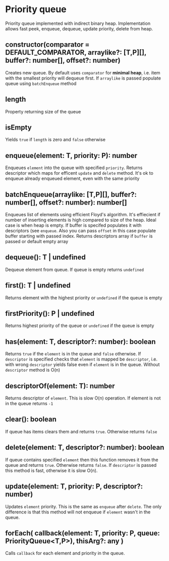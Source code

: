 Priority queue
==============

Priority queue implemented with indirect binary heap. Implementation allows
fast peek, enqueue, dequeue, update priority, delete from heap.


## constructor(comparator = DEFAULT\_COMPARATOR, arraylike?: \[T,P][], buffer?: number[], offset?: number)

Creates new queue. By default uses `comparator` for **minimal heap**, i.e. item with
the smallest priority will dequeue first. If `arraylike` is passed populate queue
using `batchEnqueue` method


## length

Property returning size of the queue


## isEmpty

Yields `true` if `length` is zero and `false` otherwise


## enqueue(element: T, priority: P): number

Enqueues `element` into the queue with specified `priority`. Returns descriptor 
which maps for efficent `update` and `delete` method. It's ok to enqueue already
enqueued element, even with the same priority


## batchEnqueue(arraylike: \[T,P][], buffer?: number[], offset?: number): number[]

Enqueues list of elements using efficient Floyd's algorithm. It's effiecient if
number of inserting elements is high compared to size of the heap. Ideal case is
when heap is empty. If buffer is specifed populates it with descriptors (see
`enqueue`. Also you can pass `offset` in this case populate buffer starting with
passed index. Returns descriptors array if `buffer` is passed or default empty
array


## dequeue(): T | undefined

Dequeue element from queue. If queue is empty returns `undefined`


## first(): T | undefined

Returns element with the highest priority or `undefined` if the queue is empty


## firstPriority(): P | undefined

Returns highest priority of the queue or `undefined` if the queue is empty


## has(element: T, descriptor?: number): boolean

Returns `true` if the `element` is in the queue and `false` otherwise. If
`descriptor` is specified checks that `element` is mapped be `descriptor`,
i.e. with wrong `descriptor` yields false even if `element` is in the
queue. Without `descriptor` method is O(n)


## descriptorOf(element: T): number

Returns descriptor of `element`. This is slow O(n) operation. If element is not
in the queue returns `-1`


## clear(): boolean

If queue has items clears them and returns `true`. Otherwise returns `false`


## delete(element: T, descriptor?: number): boolean

If queue contains specified `element` then this function removes it from the
queue and returns `true`. Otherwise returns `false`. If `descriptor` is passed
this method is fast, otherwise it is slow O(n).


## update(element: T, priority: P, descriptor?: number)

Updates `element` priority. This is the same as `enqueue` after `delete`. The
only difference is that this method will not enqueue if `element` wasn't
in the queue.


## forEach( callback(element: T, priority: P, queue: PriorityQueue<T,P>), thisArg?: any )

Calls `callback` for each element and priority in the queue.

